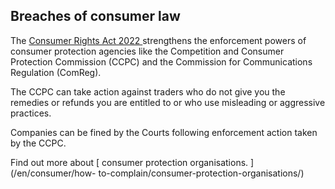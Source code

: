 ##  Breaches of consumer law

The [ Consumer Rights Act 2022
](https://www.irishstatutebook.ie/eli/2022/act/37/enacted/en/html) strengthens
the enforcement powers of consumer protection agencies like the Competition
and Consumer Protection Commission (CCPC) and the Commission for
Communications Regulation (ComReg).

The CCPC can take action against traders who do not give you the remedies or
refunds you are entitled to or who use misleading or aggressive practices.

Companies can be fined by the Courts following enforcement action taken by the
CCPC.

Find out more about [ consumer protection organisations. ](/en/consumer/how-
to-complain/consumer-protection-organisations/)
